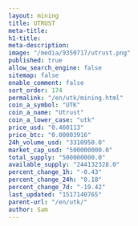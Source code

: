 ```yaml
---
layout: mining
title: UTRUST
meta-title: 
h1-title: 
meta-description: 
image: "/media/9350717/utrust.png"
published: true
allow_search_engine: false
sitemap: false
enable_comment: false
sort_order: 174
permalink: "/en/utk/mining.html"
coin_a_symbol: "UTK"
coin_a_name: "Utrust"
coin_a_lower_case: "utk"
price_usd: "0.460113"
price_btc: "0.00003916"
24h_volume_usd: "3310950.0"
market_cap_usd: "500000000.0"
total_supply: "500000000.0"
available_supply: "244132328.0"
percent_change_1h: "-0.43"
percent_change_24h: "0.18"
percent_change_7d: "-19.42"
last_updated: "1517140765"
parent-url: "/en/utk/"
author: Sam
---
```


